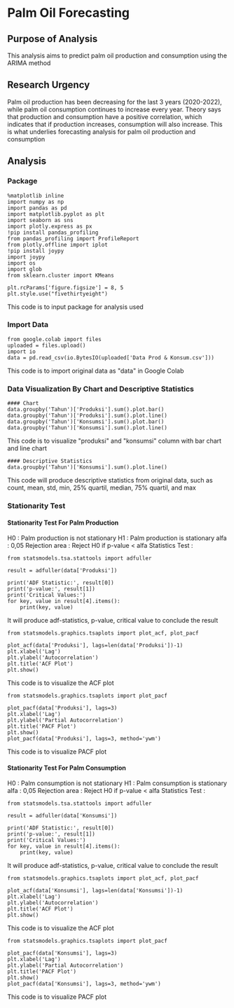 # Palm Oil Forecasting
## Purpose of Analysis
This analysis aims to predict palm oil production and consumption using the ARIMA method

## Research Urgency
Palm oil production has been decreasing for the last 3 years (2020-2022), while palm oil consumption continues to increase every year. Theory says that production and consumption have a positive correlation, which indicates that if production increases, consumption will also increase. This is what underlies forecasting analysis for palm oil production and consumption

## Analysis
### Package
```
%matplotlib inline
import numpy as np
import pandas as pd
import matplotlib.pyplot as plt
import seaborn as sns
import plotly.express as px
!pip install pandas_profiling
from pandas_profiling import ProfileReport
from plotly.offline import iplot
!pip install joypy
import joypy
import os
import glob
from sklearn.cluster import KMeans

plt.rcParams['figure.figsize'] = 8, 5
plt.style.use("fivethirtyeight")
```
This code is to input package for analysis used

### Import Data
```
from google.colab import files
uploaded = files.upload()
import io
data = pd.read_csv(io.BytesIO(uploaded['Data Prod & Konsum.csv']))
```
This code is to import original data as "data" in Google Colab

### Data Visualization By Chart and Descriptive Statistics
```
#### Chart
data.groupby('Tahun')['Produksi'].sum().plot.bar()
data.groupby('Tahun')['Produksi'].sum().plot.line()
data.groupby('Tahun')['Konsumsi'].sum().plot.bar()
data.groupby('Tahun')['Konsumsi'].sum().plot.line()
```
This code is to visualize "produksi" and "konsumsi" column with bar chart and line chart

```
#### Descriptive Statistics
data.groupby('Tahun')['Konsumsi'].sum().plot.line()
```
This code will produce descriptive statistics from original data, such as count, mean, std, min, 25% quartil, median, 75% quartil, and max

### Stationarity Test
#### Stationarity Test For Palm Production
H0 : Palm production is not stationary
H1 : Palm production is stationary
alfa : 0,05
Rejection area : Reject H0 if p-value < alfa
Statistics Test :
```
from statsmodels.tsa.stattools import adfuller

result = adfuller(data['Produksi'])

print('ADF Statistic:', result[0])
print('p-value:', result[1])
print('Critical Values:')
for key, value in result[4].items():
    print(key, value)
```
It will produce adf-statistics, p-value, critical value to conclude the result

```
from statsmodels.graphics.tsaplots import plot_acf, plot_pacf

plot_acf(data['Produksi'], lags=len(data['Produksi'])-1)
plt.xlabel('Lag')
plt.ylabel('Autocorrelation')
plt.title('ACF Plot')
plt.show()
```
This code is to visualize the ACF plot

```
from statsmodels.graphics.tsaplots import plot_pacf

plot_pacf(data['Produksi'], lags=3)
plt.xlabel('Lag')
plt.ylabel('Partial Autocorrelation')
plt.title('PACF Plot')
plt.show()
plot_pacf(data['Produksi'], lags=3, method='ywm')
```
This code is to visualize PACF plot

#### Stationarity Test For Palm Consumption
H0 : Palm consumption is not stationary
H1 : Palm consumption is stationary
alfa : 0,05
Rejection area : Reject H0 if p-value < alfa
Statistics Test :
```
from statsmodels.tsa.stattools import adfuller

result = adfuller(data['Konsumsi'])

print('ADF Statistic:', result[0])
print('p-value:', result[1])
print('Critical Values:')
for key, value in result[4].items():
    print(key, value)
```
It will produce adf-statistics, p-value, critical value to conclude the result

```
from statsmodels.graphics.tsaplots import plot_acf, plot_pacf

plot_acf(data['Konsumsi'], lags=len(data['Konsumsi'])-1)
plt.xlabel('Lag')
plt.ylabel('Autocorrelation')
plt.title('ACF Plot')
plt.show()
```
This code is to visualize the ACF plot

```
from statsmodels.graphics.tsaplots import plot_pacf

plot_pacf(data['Konsumsi'], lags=3)
plt.xlabel('Lag')
plt.ylabel('Partial Autocorrelation')
plt.title('PACF Plot')
plt.show()
plot_pacf(data['Konsumsi'], lags=3, method='ywm')
```
This code is to visualize PACF plot
